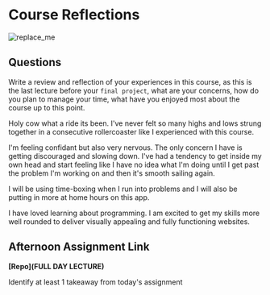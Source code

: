 # Course Reflections

![replace_me](https://codeworks.blob.core.windows.net/public/assets/img/illustrations/placeholder.svg)

## Questions

Write a review and reflection of your experiences in this course, as this is the last lecture before your `final project`, what are your concerns, how do you plan to manage your time, what have you enjoyed most about the course up to this point.

Holy cow what a ride its been. I've never felt so many highs and lows strung together in a consecutive rollercoaster like I experienced with this course. 

I'm feeling confidant but also very nervous. The only concern I have is getting discouraged and slowing down. I've had a tendency to get inside my own head and start feeling like I have no idea what I'm doing until I get past the problem I'm working on and then it's smooth sailing again. 

I will be using time-boxing when I run into problems and I will also be putting in more at home hours on this app.

I have loved learning about programming. I am excited to get my skills more well rounded to deliver visually appealing and fully functioning websites.

## Afternoon Assignment Link

**[Repo](FULL DAY LECTURE)**

Identify at least 1 takeaway from today's assignment
